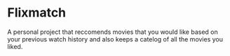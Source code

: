 # Flixmatch
A personal project that reccomends movies that you would like based on your previous watch history and also keeps a catelog of all the movies you liked.

